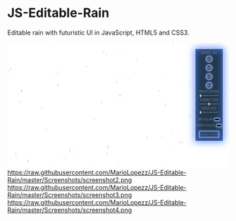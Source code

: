 # JS-Editable-Rain
Editable rain with futuristic UI in JavaScript, HTML5 and CSS3.

![Screenshot 1](https://raw.githubusercontent.com/MarioLopezz/JS-Editable-Rain/master/Screenshots/screenshot1.png)
https://raw.githubusercontent.com/MarioLopezz/JS-Editable-Rain/master/Screenshots/screenshot2.png
https://raw.githubusercontent.com/MarioLopezz/JS-Editable-Rain/master/Screenshots/screenshot3.png
https://raw.githubusercontent.com/MarioLopezz/JS-Editable-Rain/master/Screenshots/screenshot4.png

